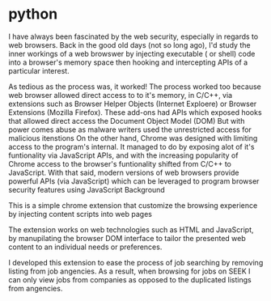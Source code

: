 # python


I have always been fascinated by the web security, especially in regards to web browsers. Back in the good old days (not so long ago), I'd study the inner workings of a web browswer by injecting executable ( or shell) code into a browser's memory space then hooking and intercepting APIs of a particular interest.

As tedious as the process was, it worked! The process worked too because web browser allowed direct access to to it's memory, in C/C++, via extensions such as Browser Helper Objects (Internet Exploere) or Browser Extensions (Mozilla Firefox). These add-ons had APIs which exposed hooks that allowed direct access the Document Object Model (DOM) But with power comes abuse as malware writers used the unrestricted access for malicious itenstions On the other hand, Chrome was designed with limiting access to the program's internal. It managed to do by exposing alot of it's funtionality via JavaScript APIs, and with the increasing popularity of Chrome access to the browser's funtionality shifted from C/C++ to JavaScript.
With that said, modern versions of web browsers provide powerful APIs (via JavaScript) which can be leveraged to program browser security features using JavaScript
Background

This is a simple chrome extension that customize the browsing experience by injecting content scripts into web pages

The extension works on web technologies such as HTML and JavaScript, by manupilating the browser DOM interface to tailor the presented web content to an individual needs or preferences.

I developed this extension to ease the process of job searching by removing listing from job angencies. As a result, when browsing for jobs on SEEK I can only view jobs from companies as opposed to the duplicated listings from angencies.

